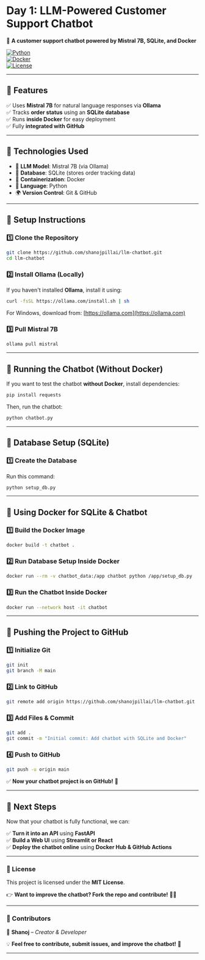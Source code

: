 # **Day 1: LLM-Powered Customer Support Chatbot**  
🚀 **A customer support chatbot powered by Mistral 7B, SQLite, and Docker**  

[![Python](https://img.shields.io/badge/Python-3.10-blue.svg)](https://www.python.org/)  
[![Docker](https://img.shields.io/badge/Docker-✔-blue.svg)](https://www.docker.com/)  
[![License](https://img.shields.io/badge/License-MIT-green.svg)](LICENSE)  

---

## **📌 Features**  
✅ Uses **Mistral 7B** for natural language responses via **Ollama**  
✅ Tracks **order status** using an **SQLite database**  
✅ Runs **inside Docker** for easy deployment  
✅ Fully **integrated with GitHub**  

---

## **📌 Technologies Used**  
- 🧠 **LLM Model**: Mistral 7B (via Ollama)  
- 📂 **Database**: SQLite (stores order tracking data)  
- 🐳 **Containerization**: Docker  
- 🐍 **Language**: Python  
- 🌍 **Version Control**: Git & GitHub  

---

## **📌 Setup Instructions**  

### **1️⃣ Clone the Repository**  
```bash
git clone https://github.com/shanojpillai/llm-chatbot.git
cd llm-chatbot
```

### **2️⃣ Install Ollama (Locally)**
If you haven't installed **Ollama**, install it using:
```bash
curl -fsSL https://ollama.com/install.sh | sh
```
For Windows, download from: [https://ollama.com](https://ollama.com)

### **3️⃣ Pull Mistral 7B**
```bash
ollama pull mistral
```

---

## **📌 Running the Chatbot (Without Docker)**
If you want to test the chatbot **without Docker**, install dependencies:  
```bash
pip install requests
```
Then, run the chatbot:
```bash
python chatbot.py
```

---

## **📌 Database Setup (SQLite)**
### **1️⃣ Create the Database**
Run this command:
```bash
python setup_db.py
```

---

## **📌 Using Docker for SQLite & Chatbot**
### **1️⃣ Build the Docker Image**
```bash
docker build -t chatbot .
```

### **2️⃣ Run Database Setup Inside Docker**
```bash
docker run --rm -v chatbot_data:/app chatbot python /app/setup_db.py
```

### **3️⃣ Run the Chatbot Inside Docker**
```bash
docker run --network host -it chatbot
```

---

## **📌 Pushing the Project to GitHub**
### **1️⃣ Initialize Git**
```bash
git init
git branch -M main
```

### **2️⃣ Link to GitHub**
```bash
git remote add origin https://github.com/shanojpillai/llm-chatbot.git
```

### **3️⃣ Add Files & Commit**
```bash
git add .
git commit -m "Initial commit: Add chatbot with SQLite and Docker"
```

### **4️⃣ Push to GitHub**
```bash
git push -u origin main
```

✅ **Now your chatbot project is on GitHub!** 🎉  

---

## **📌 Next Steps**
Now that your chatbot is fully functional, we can:  

✅ **Turn it into an API** using **FastAPI**  
✅ **Build a Web UI** using **Streamlit or React**  
✅ **Deploy the chatbot online** using **Docker Hub & GitHub Actions**  

---

### **📜 License**
This project is licensed under the **MIT License**.  

👉 **Want to improve the chatbot? Fork the repo and contribute!** 🚀😊  

---

### **📌 Contributors**  
👤 **Shanoj** – *Creator & Developer*  

💡 **Feel free to contribute, submit issues, and improve the chatbot!** 🎉  

---
